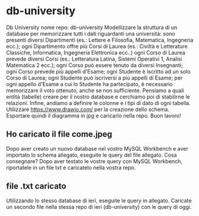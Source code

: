 # db-university
Db University
nome repo: db-university
Modellizzare la struttura di un database per memorizzare tutti i dati riguardanti una università:
sono presenti diversi Dipartimenti (es.: Lettere e Filosofia, Matematica, Ingegneria ecc.);
ogni Dipartimento offre più Corsi di Laurea (es.: Civiltà e Letterature Classiche, Informatica, Ingegneria Elettronica ecc..)
ogni Corso di Laurea prevede diversi Corsi (es.: Letteratura Latina, Sistemi Operativi 1, Analisi Matematica 2 ecc.);
ogni Corso può essere tenuto da diversi Insegnanti;
ogni Corso prevede più appelli d'Esame;
ogni Studente è iscritto ad un solo Corso di Laurea;
ogni Studente può iscriversi a più appelli di Esame;
per ogni appello d'Esame a cui lo Studente ha partecipato, è necessario memorizzare il voto ottenuto, anche se non sufficiente. Pensiamo a quali entità (tabelle) creare per il nostro database e cerchiamo poi di stabilirne le relazioni. Infine, andiamo a definire le colonne e i tipi di dato di ogni tabella.
Utilizzare https://www.drawio.com/ per la creazione dello schema. Esportare quindi il diagramma in jpg e caricarlo nella repo.
Buon lavoro!

Ho caricato il file come.jpeg
----------------------------------------------------------------
Dopo aver creato un nuovo database nel vostro MySQL Workbench e aver importato lo schema allegato, eseguite le query del file allegato.
Cosa consegnare?
Dopo aver testato le vostre query con MySQL Workbench, riportatele in un file txt e caricatelo nella vostra repo.

file .txt caricato
------------------------------------------------------------------
 Utilizzando lo stesso database di ieri, eseguite le query in allegato. Caricate un secondo file nella stessa repo di ieri (db-university) con le query di oggi.